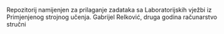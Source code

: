 Repozitorij namijenjen za prilaganje zadataka sa Laboratorijskih vježbi iz Primjenjenog strojnog učenja.
Gabrijel Relković, druga godina računarstvo stručni
